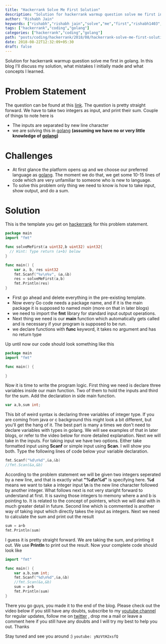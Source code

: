```yaml
---
title: "Hackerrank Solve Me First Solution"
description: "Solution for hackerrank warmup question solve me first in golang. In this blog I'll discuss my solution, what mistakes I initially made and what concepts I learned."
author: "Rishabh Jain"
keywords: ["rishabh","rishabh jain","solve","me","first","rishabh1403","hackerrank","blog","golang","solution","learn","code"]
tags: ["hackerrank","coding","golang"]
categories: ["hackerrank","coding","golang"]
path: "posts/coding/hackerrank/2018/08/hackerrank-solve-me-first-solution/"
date: 2018-08-22T12:32:09+05:30
draft: false
---
```

Solution for hackerrank warmup question solve me first in golang. In this blog I'll discuss my solution, what mistakes I initially made and what concepts I learned.
<!--more-->
# Problem Statement
The question can be found at this [link](https://www.hackerrank.com/challenges/solve-me-first/problem). The question is pretty straight forward. We have to take two integers as input, and print their sum.
Couple of things to note here is 

* The inputs are separated by new line character
* we are solving this in [golang](https://golang.org/) **(assuming we have no or very little knowledge of [golang](https://golang.org/))**

# Challenges
* At first glance the platform opens up and we choose our preferred language as [golang](https://golang.org/). The moment we do that, we get some 10-15 lines of code which are very unfamiliar to someone who is new to language.
* To solve this problem only thing we need to know is how to take input, show output, and do a sum.

# Solution

This is the template you get on [hackerrank](https://www.hackerrank.com/) for this problem statement.

```go
package main
import "fmt"

func solveMeFirst(a uint32,b uint32) uint32{
  // Hint: Type return (a+b) below
}

func main() {
    var a, b, res uint32
    fmt.Scanf("%v\n%v", &a,&b)
    res = solveMeFirst(a,b)
    fmt.Println(res)
}
```
* First go ahead and delete everything in the pre-existing template.
* Now every Go code needs a package name, and if it is the main package it is supposed to named _main_  (more on that in later blogs)
* we need to import the **fmt** library for standard input output operations.
* Next thing we need is our **main** function which automatically gets called and is necessary if your program is supposed to be run.
* we declare functions with **func** keyword, it takes no argument and has no return type

Up until now our code should look something like this 
```go
package main
import "fmt"

func main() {
    
}
```
Now it is time to write the program logic. First thing we need is declare three variables inside our main function. Two of them to hold the inputs and third for the sum. Add the declaration in side main function.
```go
var a,b,sum int;
```
This bit of weird syntax is declaring three variables of integer type. If you are coming from java or c background this might look a bit different, but you'll get the hang of it. The best part is many a times we don't need to declare variables with types in golang. We will see examples of that in later blogs, or refer to the video below for more detailed explanation. Next we will take in the inputs. For taking input we have two options. Either take formatted input using **Scanf** or simple input using **Scan**. I will show you both. Type the following lines of code below your variable declaration.
```go
fmt.Scanf("%d\n%d",&a,&b)
//fmt.Scan(&a,&b)
```
According to the problem statement we will be given two integers seperated by a new line, and that is exactly what **"%d\n%d"** is specifying here. **%d** means we want to take a integer input **\n** is the new line character followed by another integer. What follows next is not very staright forward to understand at first. It is saving those integers to memony where a and b is pointing to. It is related to the concept of pointers, which we will deal with in much greater detail in future. 
Second line which is commented is another way of taking input which directly takes the input as integers. Next we need to calculate the sum and   print out the result
```go
sum = a+b
fmt.Println(sum)
```
I guess it is pretty straight forward. We are taking the sum, and printing it out. We use **Println** to print out the result.
Now your complete code should look like
```go
import "fmt"

func main() {
    var a,b,sum int;
    fmt.Scanf("%d\n%d",&a,&b)
    //fmt.Scan(&a,&b)
    sum = a+b
    fmt.Println(sum)
}
```
There you go guys, you made it to the end of the blog. Please check out the video below if you still have any doubts, subscribe to my [youtube channel](https://www.youtube.com/channel/UC4syrEYE9_fzeVBajZIyHlA) for regular updates, follow me on [twitter](https://www.twitter.com/rishabhjain1403) , drop me a mail or leave a  comment here if you still have any doubts and I will try my best to help you out. Thanks

Stay tuned and see you around :)
`youtube: yNzVtH2xsfQ`
